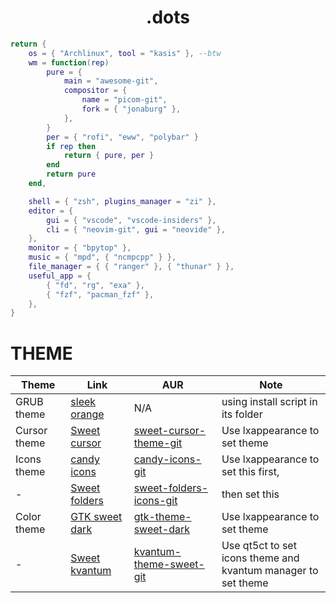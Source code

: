 # <center>.dots</center>
```lua
return {
	os = { "Archlinux", tool = "kasis" }, --btw
	wm = function(rep)
		pure = {
			main = "awesome-git",
			compositor = {
				name = "picom-git",
				fork = { "jonaburg" },
			},
		}
		per = { "rofi", "eww", "polybar" }
		if rep then
			return { pure, per }
		end
		return pure
	end,

	shell = { "zsh", plugins_manager = "zi" },
	editor = {
		gui = { "vscode", "vscode-insiders" },
		cli = { "neovim-git", gui = "neovide" },
	},
	monitor = { "bpytop" },
	music = { "mpd", { "ncmpcpp" } },
	file_manager = { { "ranger" }, { "thunar" } },
	useful_app = {
		{ "fd", "rg", "exa" },
		{ "fzf", "pacman_fzf" },
	},
}

```

# THEME
| Theme        | Link                                                    | AUR                                                                                   | Note                                                              |
|--------------|---------------------------------------------------------|---------------------------------------------------------------------------------------|-------------------------------------------------------------------|
| GRUB theme   | [sleek orange](https://www.gnome-look.org/p/1414997/)   | N/A                                                                                   | using install script in its folder                                |
| Cursor theme | [Sweet cursor](https://www.gnome-look.org/p/1393084/)   | [sweet-cursor-theme-git](https://aur.archlinux.org/packages/sweet-cursor-theme-git)   | Use lxappearance to set theme                                     |
| Icons theme  | [candy icons](https://www.gnome-look.org/p/1305251/)    | [candy-icons-git](https://aur.archlinux.org/packages/candy-icons-git)                 | Use lxappearance to set this first,                               |
| -            | [Sweet folders](https://www.gnome-look.org/p/1284047/)  | [sweet-folders-icons-git](https://aur.archlinux.org/packages/sweet-folders-icons-git) | then set this                                                     |
| Color theme  | [GTK sweet dark](https://www.gnome-look.org/p/1253385/) | [gtk-theme-sweet-dark](https://aur.archlinux.org/packages/sweet-gtk-theme-dark)       | Use lxappearance to set theme                                     |
| -            | [Sweet kvantum](https://store.kde.org/p/1294013/)       | [kvantum-theme-sweet-git](https://aur.archlinux.org/packages/kvantum-theme-sweet-git) | Use qt5ct to set icons theme and <br>kvantum manager to set theme |
